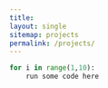 ```yaml
---
title: 
layout: single
sitemap: projects
permalink: /projects/
---
```


~~~ python
for i in range(1,10):
	run some code here
~~~